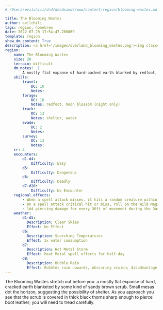 ```yaml
---
# /Users/evilchili/dnd/deadsands/www/content/region/blooming-wastes.md

title: The Blooming Wastes
author: evilchili
tags: region, homebrew
date: 2022-07-20 17:54:47.286869
template: region
show_dm_content: True
description: <a href='/images/overland_blooming_wastes.png'><img class='region_map' alt="Detail of an overland map of the Sahwat Desert" src='/images/overland_blooming_wastes.png'></a> Leads to <a href='/regions/calamity-ridge/'>Calamity Ridge</a>, <a href='/regions/dust-river-canyon/'>Dust River Canyon</a>, and Tano's Edge.
region:
    name: The Blooming Wastes
    size: 20
    terrain: difficult
    dm_notes:  |
        A mostly flat expanse of hard-packed earth blanked by redfoot, a hardy, sandy-brown moss covered in sharp thorns. At night glowing clusters of moon blossoms emerge from the earth and open their petals, bathing the entire wasteland in a pale, silvery light.
    skills:
        travel:
            DC: 10
            Notes:
        forage:
            DC: 10
            Notes: redfoot, moon blossom (night only)
        track:
            DC: 13
            Notes: shelter, water
        evade:
            DC: 2
            Notes:
        survey:
            DC: 13
            Notes:
    cr: 4
    encounters:
        d1-d4:
            Difficulty: Easy
        d5:
            Difficulty: Dangerous
        d6:
            Difficulty: Deadly
        d7-d20:
            Difficulty: No Encounter
    regional_effects:
        - When a spell attack misses, it hits a random creature within 5 feet instead
        - On a spell attack critical hit or miss, roll on the Wild Magic Table
        - 1d4 piercing damage for every 30ft of movement during the Dash action
    weather:
        d1-d5:
          Description: Clear Skies
          Effect: No Effect
        d6:
          Description: Scorching Temperatures
          Effect: 2x water consumption
        d7:
          Description: Hot Metal Storm
          Effect: Heat Metal spell effects for half-day
        d8:
          Description: Bubble Rain
          Effect: Bubbles rain upwards, obscuring vision; disadvantage on perception checks
---
```


The Blooming Wastes stretch out before you: a mostly flat expanse of hard,  cracked earth blanketed by some kind of sandy brown scrub. Small mesas dot the horizon, suggesting the possibility of shelter. As you approach you see that the scrub is covered in thick black thorns sharp enough to pierce boot leather; you will need to tread carefully. 
